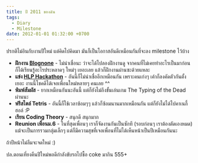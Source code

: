 ```yaml
---
title: ปี 2011 ของฉัน
tags:
  - Diary
  - Milestone
date: 2012-01-01 01:32:00 +0700
---
```


ปรกติไม่อินกับงานปีใหม่ แต่คิดไปคิดมา มันก็เป็นโอกาสอันดีเหมือนกันที่จะลง milestone ไว้บ้าง

- __ฝึกงาน [Blognone][]__ - ไม่น่าเชื่อนะ ว่าจะได้ไปลองฝึกงานดู จากคนที่ไม่เคยทำอะไรเป็นมาก่อน ก็ได้เรียนรู้อะไรประหลาดๆ ใหม่ๆ เยอะเลย แล้วก็ฝึกงานผ่านซะด้วยแหละ
- __แข่ง [HLP Hackathon][]__ - อันนี้ก็ไม่น่าเชื่ออีกเหมือนกัน เพราะคนเก่งๆ เค้าก็ลงคัดตัวกันตั้งเยอะ งานนี้โชคดีได้เจอเพื่อนใหม่หลายๆ คนเลย ^^
- __พิมพ์สัมผัส__ - ยากเหมือนกันนะอันนี้ แต่ก็ยังไม่ถึงขั้นเล่นเกม The Typing of the Dead ผ่านนะ
- __ฟรีสไตล์ Tetris__ - อันนี้ก็ใช้เวลาซ้อมๆๆ แล้วก็ซ้อมนานมากเหมือนกัน แต่ก็ยังไม่ได้ไปคาเนกี้ฮอล์ :P
- __เรียน Coding Theory__ - สนุกดี สนุกมาก
- __Reunion เพื่อนม.6__ - ในที่สุดเพื่อนๆ เราก็จัดงานกันเป็นซักที (รอบก่อนๆ เราต้องตัดเองหมด) แม้จะเป็นการรวมกลุ่มเล็กๆ แต่ก็มีความสุขที่เจอเพื่อนที่ไม่ได้เห็นหน้าเป็นปีเหมือนกันนะ

ถ้าปีหน้าไม่ลืมจะจดใหม่ :)

ปล.ตอนเที่ยงคืนปีใหม่พอดีกำลังขับรถไปซื้อ coke มากิน 555+


[Blognone]: //blognone.com
[HLP Hackathon]: //hlpth.com/hackathon/
